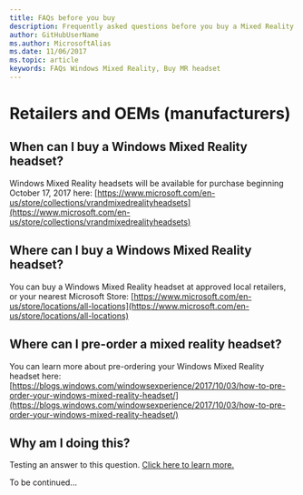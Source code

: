```yaml
---
title: FAQs before you buy 
description: Frequently asked questions before you buy a Mixed Reality headset.
author: GitHubUserName
ms.author: MicrosoftAlias
ms.date: 11/06/2017
ms.topic: article
keywords: FAQs Windows Mixed Reality, Buy MR headset
---
```


# Retailers and OEMs (manufacturers)

## When can I buy a Windows Mixed Reality headset?

Windows Mixed Reality headsets will be available for purchase beginning October 17, 2017 here: [https://www.microsoft.com/en-us/store/collections/vrandmixedrealityheadsets](https://www.microsoft.com/en-us/store/collections/vrandmixedrealityheadsets)

## Where can I buy a Windows Mixed Reality headset?

You can buy a Windows Mixed Reality headset at approved local retailers, or your nearest Microsoft Store: [https://www.microsoft.com/en-us/store/locations/all-locations](https://www.microsoft.com/en-us/store/locations/all-locations)

## Where can I pre-order a mixed reality headset?

You can learn more about pre-ordering your Windows Mixed Reality headset here: [https://blogs.windows.com/windowsexperience/2017/10/03/how-to-pre-order-your-windows-mixed-reality-headset/](https://blogs.windows.com/windowsexperience/2017/10/03/how-to-pre-order-your-windows-mixed-reality-headset/)

## Why am I doing this?

Testing an answer to this question. [Click here to learn more.](check_your_compatibility.md#make-sure-your-pc-is-connected-to-the-internet)

To be continued...
